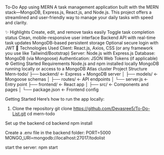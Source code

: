 To-Do App using MERN
A task management application built with the MERN stack—MongoDB, Express.js, React.js, and Node.js. This project offers a streamlined and user-friendly way to manage your daily tasks with speed and clarity.

✨ Highlights
Create, edit, and remove tasks easily
Toggle task completion status
Clean, mobile-responsive user interface
Backend API with real-time task updates
MongoDB-based persistent storage
Optional secure login with JWT
🧰 Technologies Used
Client: React.js, Axios, CSS (or any framework you use like Tailwind/Bootstrap)
Server: Node.js with Express.js
Database: MongoDB (via Mongoose)
Authentication: JSON Web Tokens (if applicable)
⚙ Getting Started
Requirements
Node.js and npm installed locally
MongoDB running locally or access to a MongoDB Atlas cluster
Project Structure
Mern-todo/ ├── backend/ ← Express + MongoDB server │ ├── models/ ← Mongoose schemas │ ├── routes/ ← API endpoints │ └── server.js ← Entry point ├── frontend/ ← React app │ ├── src/ ← Components and pages │ └── package.json ← Frontend config

Getting Started
Here’s how to run the app locally:

1. Clone the repository
git clone https://github.com/Devasree5/To-Do-List.git
cd mern-todo

Set up the backend
cd backend
npm install


Create a .env file in the backend folder:
PORT=5000
MONGO_URI=mongodb://localhost:27017/todolist

start the server:
npm start
